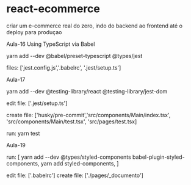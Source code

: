 # react-ecommerce
criar um e-commerce real do zero, indo do backend ao frontend até o deploy para produçao

Aula-16 Using TypeScript via Babel

yarn add --dev @babel/preset-typescript @types/jest

files: ['jest.config.js','.babelrc', '.jest/setup.ts']

Aula-17

yarn add --dev @testing-library/react @testing-library/jest-dom

edit file: ['.jest/setup.ts']

create file: ['husky/pre-commit','src/components/Main/index.tsx', 'src/components/Main/test.tsx', 'src/pages/test.tsx]

run: yarn test

Aula-19

run: [
  yarn add --dev @types/styled-components babel-plugin-styled-components,
  yarn add styled-components,
]

edit file: ['.babelrc']
create file: ['./pages/_documento']
